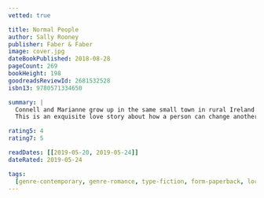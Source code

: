 ```yaml
---
vetted: true

title: Normal People
author: Sally Rooney
publisher: Faber & Faber
image: cover.jpg
dateBookPublished: 2018-08-28
pageCount: 269
bookHeight: 198
goodreadsReviewId: 2681532528
isbn13: 9780571334650

summary: |
  Connell and Marianne grow up in the same small town in rural Ireland. The similarities end there; they are from very different worlds. When they both earn places at Trinity College in Dublin, a connection that has grown between them lasts long into the following years.
  This is an exquisite love story about how a person can change another person's life - a simple yet profound realisation that unfolds beautifully over the course of the novel. It tells us how difficult it is to talk about how we feel and it tells us, blazingly, about cycles of domination, legitimacy and privilege.

rating5: 4
rating7: 5

readDates: [[2019-05-20, 2019-05-24]]
dateRated: 2019-05-24

tags:
  [genre-contemporary, genre-romance, type-fiction, form-paperback, loc-ireland]
---
```

